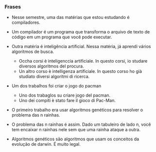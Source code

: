 ### Frases

- Nesse semestre, uma das matérias que estou estudando é compiladores.

- Um compilador é um programa que transforma o arquivo de texto de código em um programa que você pode executar.

- Outra matéria é inteligência artificial. Nessa matéria, já aprendi vários algoritmos de busca.
    - Occha corsi è inteligenccia artificiale. In questo corsi, io studare diversos algoritmos del procura.
    - Un altro corso è intelligenza artificiale. In questo corso ho già studiato diversi algoritmi di ricerca.

- Um dos trabalhos foi criar o jogo do pacman
    - Uno dos trabaglos su criare jogo del pacman.
    - Uno dei compiti è stato fare il gioco di Pac-Man.

- O primeiro trabalho era usar algoritmos genéticos para resolver o problema das n rainhas.

- O problema das n rainhas é assim. Dado um tabuleiro de lado n, você tem encaixar n rainhas nele sem que uma rainha ataque a outra.

- Algoritmos genéticos são algoritmos que usam os conceitos da evolução de darwin. É muito legal.


